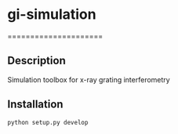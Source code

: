 # gi-simulation
=====================

## Description

Simulation toolbox for x-ray grating interferometry

## Installation

```bash
python setup.py develop
```